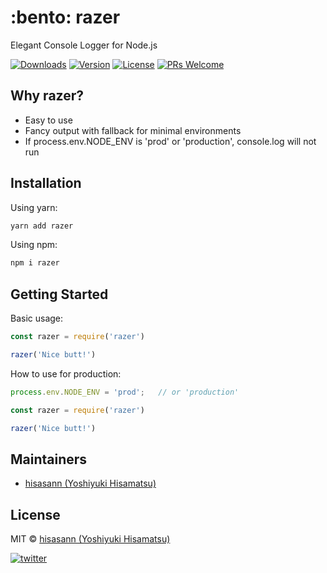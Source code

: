 <p align="center">
  <h1>:bento: razer</h1>
  <span>Elegant Console Logger for Node.js</span>
</p>

  <a href="https://www.npmjs.com/package/razer"><img src="https://badgen.net/npm/dm/razer" alt="Downloads"></a>
  <a href="https://www.npmjs.com/package/razer"><img src="https://badgen.net/npm/v/razer" alt="Version"></a>
  <a href="https://www.npmjs.com/package/razer"><img src="https://badgen.net/npm/license/razer" alt="License"></a>
[![PRs Welcome](https://img.shields.io/badge/PRs-welcome-brightgreen.svg)](https://reactjs.org/docs/how-to-contribute.html#your-first-pull-request)

## Why razer?

- Easy to use
- Fancy output with fallback for minimal environments
- If process.env.NODE_ENV is 'prod' or 'production', console.log will not run

## Installation

Using yarn:

```bash
yarn add razer
```

Using npm:

```bash
npm i razer
```

## Getting Started

Basic usage:

```js
const razer = require('razer')

razer('Nice butt!')
```

How to use for production:

```js
process.env.NODE_ENV = 'prod';   // or 'production'

const razer = require('razer')

razer('Nice butt!')
```


## Maintainers

- [hisasann (Yoshiyuki Hisamatsu)](https://github.com/hisasann)

## License

MIT © [hisasann (Yoshiyuki Hisamatsu)](https://github.com/hisasann)

<a href="https://twitter.com/hisasann"><img src="https://badgen.net/twitter/follow/hisasann" alt="twitter"></a>
